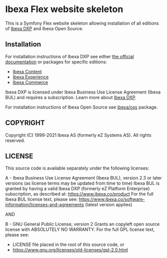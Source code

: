 # Ibexa Flex website skeleton

This is a Symfony Flex website skeleton allowing installation of all editions of
[Ibexa DXP](https://www.ibexa.co/products) and Ibexa Open Source.

## Installation

For installation instructions of Ibexa DXP see either
[the official documentation](https://doc.ibexa.co/) or packages for specific editions:
* [Ibexa Content](https://github.com/ibexa/content)
* [Ibexa Experience](https://github.com/ibexa/experience)
* [Ibexa Commerce](https://github.com/ibexa/commerce)

Ibexa DXP is licensed under Ibexa Business Use License Agreement (Ibexa BUL) and requires
a subscription. Learn more about [Ibexa DXP](https://www.ibexa.co/products).

For installation instructions of Ibexa Open Source see [ibexa/oss](https://github.com/ibexa/oss)
package.

## COPYRIGHT
Copyright (C) 1999-2021 Ibexa AS (formerly eZ Systems AS). All rights reserved.

## LICENSE
This source code is available separately under the following licenses:

A - Ibexa Business Use License Agreement (Ibexa BUL),
version 2.3 or later versions (as license terms may be updated from time to time)
Ibexa BUL is granted by having a valid Ibexa DXP (formerly eZ Platform Enterprise) subscription,
as described at: https://www.ibexa.co/product
For the full Ibexa BUL license text, please see:
https://www.ibexa.co/software-information/licenses-and-agreements (latest version applies)

AND

B - GNU General Public License, version 2
Grants an copyleft open source license with ABSOLUTELY NO WARRANTY. For the full GPL license text, please see:
- LICENSE file placed in the root of this source code, or
- https://www.gnu.org/licenses/old-licenses/gpl-2.0.html
